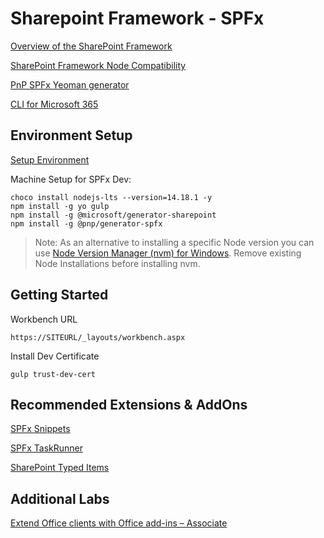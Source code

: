 # Sharepoint Framework - SPFx

[Overview of the SharePoint Framework](https://docs.microsoft.com/en-us/sharepoint/dev/spfx/sharepoint-framework-overview)

[SharePoint Framework Node Compatibility](https://docs.microsoft.com/en-us/sharepoint/dev/spfx/compatibility)

[PnP SPFx Yeoman generator](https://pnp.github.io/generator-spfx/)

[CLI for Microsoft 365](https://pnp.github.io/cli-microsoft365/)

## Environment Setup

[Setup Environment](https://docs.microsoft.com/en-us/sharepoint/dev/spfx/set-up-your-development-environment)

Machine Setup for SPFx Dev:

```
choco install nodejs-lts --version=14.18.1 -y
npm install -g yo gulp
npm install -g @microsoft/generator-sharepoint
npm install -g @pnp/generator-spfx
```

>Note: As an alternative to installing a specific Node version you can use [Node Version Manager (nvm) for Windows](https://github.com/coreybutler/nvm-windows). Remove existing Node Installations before installing nvm.

## Getting Started

Workbench URL

```
https://SITEURL/_layouts/workbench.aspx
```

Install Dev Certificate

```
gulp trust-dev-cert
```

## Recommended Extensions & AddOns

[SPFx Snippets](https://marketplace.visualstudio.com/items?itemName=eliostruyf.spfx-snippets)

[SPFx TaskRunner](https://marketplace.visualstudio.com/items?itemName=eliostruyf.vscode-spfx-task-runner)

[SharePoint Typed Items](https://marketplace.visualstudio.com/items?itemName=s-kainet.sharepoint-typed-item)

## Additional Labs

[Extend Office clients with Office add-ins – Associate](https://docs.microsoft.com/en-us/learn/paths/m365-office-add-in-associate/)
